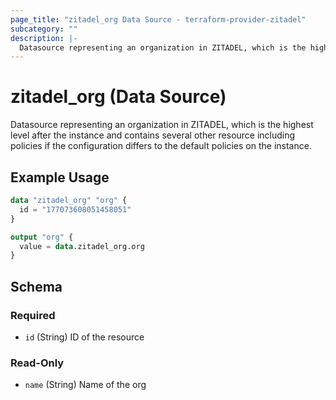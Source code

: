 ```yaml
---
page_title: "zitadel_org Data Source - terraform-provider-zitadel"
subcategory: ""
description: |-
  Datasource representing an organization in ZITADEL, which is the highest level after the instance and contains several other resource including policies if the configuration differs to the default policies on the instance.
---
```


# zitadel_org (Data Source)

Datasource representing an organization in ZITADEL, which is the highest level after the instance and contains several other resource including policies if the configuration differs to the default policies on the instance.

## Example Usage

```terraform
data "zitadel_org" "org" {
  id = "177073608051458051"
}

output "org" {
  value = data.zitadel_org.org
}
```

<!-- schema generated by tfplugindocs -->
## Schema

### Required

- `id` (String) ID of the resource

### Read-Only

- `name` (String) Name of the org